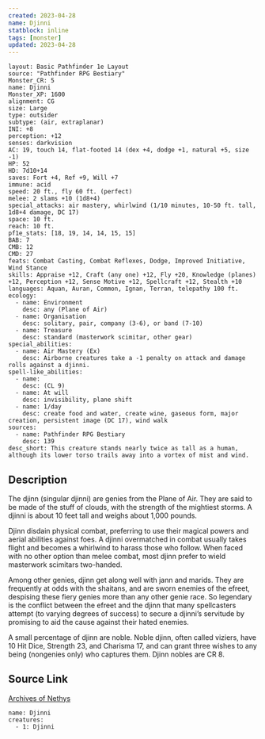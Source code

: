 ```yaml
---
created: 2023-04-28
name: Djinni
statblock: inline
tags: [monster]
updated: 2023-04-28
---
```

```statblock
layout: Basic Pathfinder 1e Layout
source: "Pathfinder RPG Bestiary"
Monster_CR: 5
name: Djinni
Monster_XP: 1600
alignment: CG
size: Large
type: outsider
subtype: (air, extraplanar)
INI: +8
perception: +12
senses: darkvision
AC: 19, touch 14, flat-footed 14 (dex +4, dodge +1, natural +5, size -1)
HP: 52
HD: 7d10+14
saves: Fort +4, Ref +9, Will +7
immune: acid
speed: 20 ft., fly 60 ft. (perfect)
melee: 2 slams +10 (1d8+4)
special_attacks: air mastery, whirlwind (1/10 minutes, 10-50 ft. tall, 1d8+4 damage, DC 17)
space: 10 ft.
reach: 10 ft.
pf1e_stats: [18, 19, 14, 14, 15, 15]
BAB: 7
CMB: 12
CMD: 27
feats: Combat Casting, Combat Reflexes, Dodge, Improved Initiative, Wind Stance
skills: Appraise +12, Craft (any one) +12, Fly +20, Knowledge (planes) +12, Perception +12, Sense Motive +12, Spellcraft +12, Stealth +10
languages: Aquan, Auran, Common, Ignan, Terran, telepathy 100 ft.
ecology:
  - name: Environment
    desc: any (Plane of Air)
  - name: Organisation
    desc: solitary, pair, company (3-6), or band (7-10)
  - name: Treasure
    desc: standard (masterwork scimitar, other gear)
special_abilities:
  - name: Air Mastery (Ex)
    desc: Airborne creatures take a -1 penalty on attack and damage rolls against a djinni.
spell-like_abilities:
  - name:
    desc: (CL 9)
  - name: At will
    desc: invisibility, plane shift
  - name: 1/day
    desc: create food and water, create wine, gaseous form, major creation, persistent image (DC 17), wind walk
sources:
  - name: Pathfinder RPG Bestiary
    desc: 139
desc_short: This creature stands nearly twice as tall as a human, although its lower torso trails away into a vortex of mist and wind.
```
## Description
The djinn (singular djinni) are genies from the Plane of Air. They are said to be made of the stuff of clouds, with the strength of the mightiest storms. A djinni is about 10 feet tall and weighs about 1,000 pounds.

Djinn disdain physical combat, preferring to use their magical powers and aerial abilities against foes. A djinni overmatched in combat usually takes flight and becomes a whirlwind to harass those who follow. When faced with no other option than melee combat, most djinn prefer to wield masterwork scimitars two-handed.

Among other genies, djinn get along well with jann and marids. They are frequently at odds with the shaitans, and are sworn enemies of the efreet, despising these fiery genies more than any other genie race. So legendary is the conflict between the efreet and the djinn that many spellcasters attempt (to varying degrees of success) to secure a djinni’s servitude by promising to aid the cause against their hated enemies.

A small percentage of djinn are noble. Noble djinn, often called viziers, have 10 Hit Dice, Strength 23, and Charisma 17, and can grant three wishes to any being (nongenies only) who captures them. Djinn nobles are CR 8.
## Source Link
[Archives of Nethys](https://aonprd.com/MonsterDisplay.aspx?ItemName=Djinni)
```encounter-table
name: Djinni
creatures:
  - 1: Djinni
```
